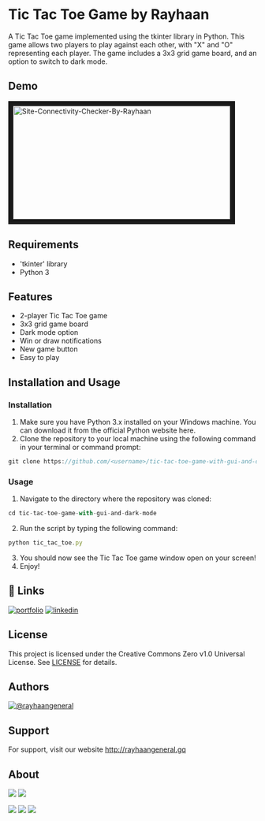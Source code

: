 # Tic Tac Toe Game by Rayhaan
 
 
A Tic Tac Toe game implemented using the tkinter library in Python. This game allows two players to play against each other, with "X" and "O" representing each player. The game includes a 3x3 grid game board, and an option to switch to dark mode.

## Demo

<a href="https://youtu.be/Wg6tqi27cSE" target="_blank">
<img src="https://img.youtube.com/vi/Wg6tqi27cSE/maxresdefault.jpg" 
alt="Site-Connectivity-Checker-By-Rayhaan" width="440" height="230" border="10" /></a>





## Requirements
- 'tkinter' library
- Python 3

## Features

- 2-player Tic Tac Toe game
- 3x3 grid game board
- Dark mode option
- Win or draw notifications
- New game button
- Easy to play

## Installation and Usage
### Installation

1. Make sure you have Python 3.x installed on your Windows machine. You can download it from the official Python website here.
2. Clone the repository to your local machine using the following command in your terminal or command prompt:
```javascript
git clone https://github.com/<username>/tic-tac-toe-game-with-gui-and-dark-mode.git
```
### Usage
1. Navigate to the directory where the repository was cloned:
```javascript
cd tic-tac-toe-game-with-gui-and-dark-mode
```
2. Run the script by typing the following command:
```javascript
python tic_tac_toe.py
```
3. You should now see the Tic Tac Toe game window open on your screen!
4. Enjoy!





## 🔗 Links
[![portfolio](https://img.shields.io/badge/my_portfolio-000?style=for-the-badge&logo=ko-fi&logoColor=white)](http://rayhaangeneral.gq/)
[![linkedin](https://img.shields.io/badge/linkedin-0A66C2?style=for-the-badge&logo=linkedin&logoColor=white)](https://www.linkedin.com/in/rayhaangeneral/)


## License

This project is licensed under the Creative Commons Zero v1.0 Universal License. See [LICENSE](https://github.com/rayhaan77666/Tic-Tac-Toe-Game-by-Rayhaan/blob/main/LICENSE) for details.

## Authors

[![@rayhaangeneral](https://img.shields.io/badge/by-rayhaangeneral-blue)](https://github.com/rayhaan77666)



## Support

For support, visit our website http://rayhaangeneral.gq
## About
 
  <img src="https://img.shields.io/badge/Version-1.3.2-green?style=for-the-badge"> <img src="https://img.shields.io/maintenance/yes/2023?style=for-the-badge">
 
  <img src="https://img.shields.io/badge/Written%20In-Python-darkcyan?style=flat-square"> <img src="https://img.shields.io/badge/Author-rayhaan77666-blue?style=flat-square"> <img src="https://img.shields.io/badge/Open%20Source-Yes-darkgreen?style=flat-square">
